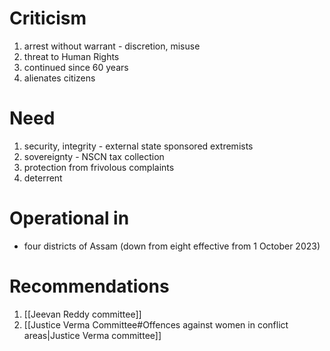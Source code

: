 # Criticism
1. arrest without warrant - discretion, misuse
2. threat to Human Rights
3. continued since 60 years
4. alienates citizens
# Need
1. security, integrity - external state sponsored extremists
2. sovereignty - NSCN tax collection
3. protection from frivolous complaints
4. deterrent
# Operational in
- four districts of Assam (down from eight effective from 1 October 2023)
# Recommendations
1. [[Jeevan Reddy committee]]
2. [[Justice Verma Committee#Offences against women in conflict areas|Justice Verma committee]]